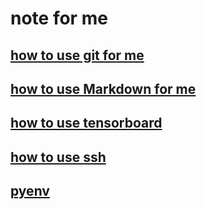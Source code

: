 # note for me
## [how to use git for me](https://github.com/orangina1018/note/blob/master/git.md)
## [how to use Markdown for me](https://github.com/orangina1018/note/blob/master/markdown.md)
## [how to use tensorboard](https://github.com/orangina1018/note/blob/master/tensorboard.md)
## [how to use ssh](https://github.com/orangina1018/note/blob/master/ssh.md)
## [pyenv](https://github.com/orangina1018/note/blob/master/pyenv.md) 

